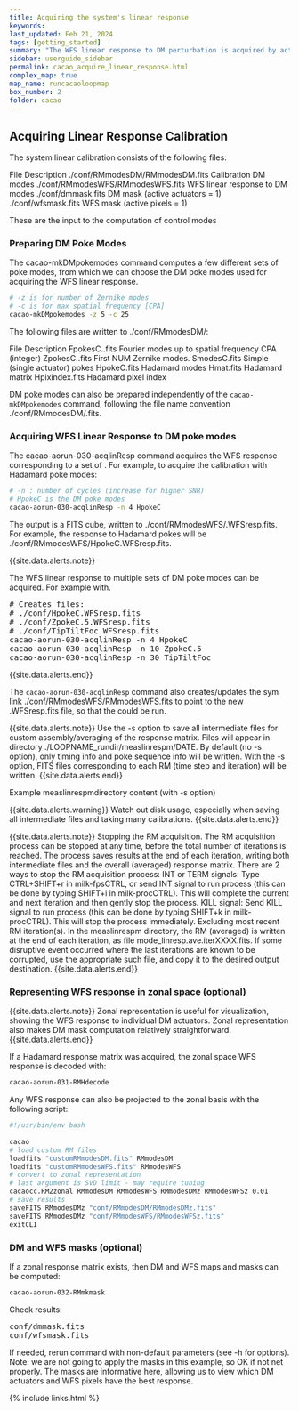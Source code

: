 ```yaml
---
title: Acquiring the system's linear response
keywords:
last_updated: Feb 21, 2024
tags: [getting_started]
summary: "The WFS linear response to DM perturbation is acquired by actuation of the DM while recording WFS telemetry."
sidebar: userguide_sidebar
permalink: cacao_acquire_linear_response.html
complex_map: true
map_name: runcacaoloopmap
box_number: 2
folder: cacao
---
```



## Acquiring Linear Response Calibration


The system linear calibration consists of the following files:

File
Description
./conf/RMmodesDM/RMmodesDM.fits
Calibration DM modes
./conf/RMmodesWFS/RMmodesWFS.fits
WFS linear response to DM modes
./conf/dmmask.fits
DM mask (active actuators = 1)
./conf/wfsmask.fits
WFS mask (active pixels = 1)

These are the input to the ​computation of control modes


### Preparing DM Poke Modes


The cacao-mkDMpokemodes command computes a few different sets of poke modes, from which we can choose the DM poke modes used for acquiring the WFS linear response.

```bash
# -z is for number of Zernike modes
# -c is for max spatial frequency [CPA]
cacao-mkDMpokemodes -z 5 -c 25
```

The following files are written to ./conf/RMmodesDM/:

File
Description
FpokesC.<CPA>.fits
Fourier modes up to spatial frequency CPA (integer)
ZpokesC.<NUM>.fits
First NUM Zernike modes.
SmodesC.fits
Simple (single actuator) pokes
HpokeC.fits
Hadamard modes
Hmat.fits
Hadamard matrix
Hpixindex.fits
Hadamard pixel index

DM poke modes can also be prepared independently of the `cacao-mkDMpokemodes` command, following the file name convention ./conf/RMmodesDM/<name>.fits.

### Acquiring WFS Linear Response to DM poke modes

The cacao-aorun-030-acqlinResp command acquires the WFS response corresponding to a set of . For example, to acquire the calibration with Hadamard poke modes: 

```bash
# -n : number of cycles (increase for higher SNR)
# HpokeC is the DM poke modes
cacao-aorun-030-acqlinResp -n 4 HpokeC

```

The output is a FITS cube, written to ./conf/RMmodesWFS/<name>.WFSresp.fits. For example, the response to Hadamard pokes will be ./conf/RMmodesWFS/HpokeC.WFSresp.fits.


{{site.data.alerts.note}}
<p>The WFS linear response to multiple sets of DM poke modes can be acquired. For example with.</p>
<pre>
# Creates files:
# ./conf/HpokeC.WFSresp.fits
# ./conf/ZpokeC.5.WFSresp.fits
# ./conf/TipTiltFoc.WFSresp.fits
cacao-aorun-030-acqlinResp -n 4 HpokeC
cacao-aorun-030-acqlinResp -n 10 ZpokeC.5
cacao-aorun-030-acqlinResp -n 30 TipTiltFoc
</pre>
{{site.data.alerts.end}}




The `cacao-aorun-030-acqlinResp` command also creates/updates the sym link ./conf/RMmodesWFS/RMmodesWFS.fits to point to the new <name>.WFSresp.fits file, so that the  could be run.

{{site.data.alerts.note}}
Use the -s option to save all intermediate files for custom assembly/averaging of the response matrix. Files will appear in directory ./LOOPNAME_rundir/measlinrespm/DATE. By default (no -s option), only timing info and poke sequence info will be written. With the -s option, FITS files corresponding to each RM (time step and iteration) will be written.
{{site.data.alerts.end}}




Example measlinrespmdirectory content (with -s option)



{{site.data.alerts.warning}}
Watch out disk usage, especially when saving all intermediate files and taking many calibrations.
{{site.data.alerts.end}}



{{site.data.alerts.note}}
Stopping the RM acquisition.  The RM acquisition process can be stopped at any time, before the total number of iterations is reached. The process saves results at the end of each iteration, writing both intermediate files and the overall (averaged) response matrix. There are 2 ways to stop the RM acquisition process:
INT or TERM signals: Type CTRL+SHIFT+r in milk-fpsCTRL, or send INT signal to run process (this can be done by typing SHIFT+i in milk-procCTRL). This will complete the current and next iteration and then gently stop the process.
KILL signal: Send KILL signal to run process (this can be done by typing SHIFT+k in milk-procCTRL). This will stop the process immediately.
Excluding most recent RM iteration(s). In the measlinrespm directory, the RM (averaged) is written at the end of each iteration, as file mode_linresp.ave.iterXXXX.fits. If some disruptive event occurred where the last iterations are known to be corrupted, use the appropriate such file, and copy it to the desired output destination.
{{site.data.alerts.end}}



### Representing WFS response in zonal space (optional)

{{site.data.alerts.note}}
Zonal representation is useful for visualization, showing the WFS response to individual DM actuators. Zonal representation also makes DM mask computation relatively straightforward.
{{site.data.alerts.end}}


If a Hadamard response matrix was acquired, the zonal space WFS response is decoded with:

```bash
cacao-aorun-031-RMHdecode
```

Any WFS response can also be projected to the zonal basis with the following script:

```bash
#!/usr/bin/env bash
​
cacao
# load custom RM files
loadfits "customRMmodesDM.fits" RMmodesDM
loadfits "customRMmodesWFS.fits" RMmodesWFS
# convert to zonal representation
# last argument is SVD limit - may require tuning
cacaocc.RM2zonal RMmodesDM RMmodesWFS RMmodesDMz RMmodesWFSz 0.01
# save results
saveFITS RMmodesDMz "conf/RMmodesDM/RMmodesDMz.fits"
saveFITS RMmodesDMz "conf/RMmodesWFS/RMmodesWFSz.fits"
exitCLI
```


### DM and WFS masks (optional)

If a zonal response matrix exists, then DM and WFS maps and masks can be computed:

```bash
cacao-aorun-032-RMmkmask
```

Check results:

<pre>
conf/dmmask.fits
conf/wfsmask.fits
</pre>

If needed, rerun command with non-default parameters (see -h for options). Note: we are not going to apply the masks in this example, so OK if not net properly. The masks are informative here, allowing us to view which DM actuators and WFS pixels have the best response.


{% include links.html %}
